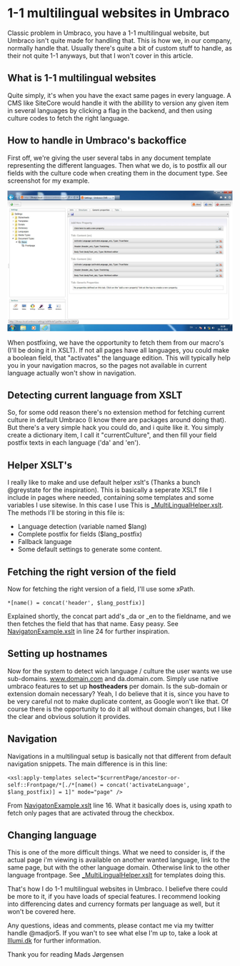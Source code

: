 # 1-1 multilingual websites in Umbraco
Classic problem in Umbraco, you have a 1-1 multilingual website, but Umbraco isn't quite made for handling that. This is how we, in our company, normally handle that. Usually there's quite a bit of custom stuff to handle, as their not quite 1-1 anyways, but that I won't cover in this article.
## What is 1-1 multilingual websites
Quite simply, it's when you have the exact same pages in every language. A CMS like SiteCore would handle it with the abillity to version any given item in several languages by clicking a flag in the backend, and then using culture codes to fetch the right language.
## How to handle in Umbraco's backoffice
First off, we're giving the user several tabs in any document template representing the different languages. Then what we do, is to postfix all our fields with the culture code when creating them in the document type. See screenshot for my example.

![Document Type settings](doctype.jpg?raw=true)

When postfixing, we have the opportunity to fetch them from our macro's (I'll be doing it in XSLT).
If not all pages have all languages, you could make a boolean field, that "activates" the language edition. This will typically help you in your navigation macros, so the pages not available in current language actually won't show in navigation.
## Detecting current language from XSLT
So, for some odd reason there's no extension method for fetching current culture in default Umbraco (I know there are packages around doing that). But there's a very simple hack you could do, and i quite like it.
You simply create a dictionary item, I call it "currentCulture", and then fill your field postfix texts in each language ('da' and 'en').
## Helper XSLT's
I really like to make and use default helper xslt's (Thanks a bunch @greystate for the inspiration). This is basically a seperate XSLT file I include in pages where needed, containing some templates and some variables I use sitewise. In this case I use This is [_MultiLingualHelper.xslt](XSLT/_MultiLingualHelper.xslt "XSLT File"). The methods I'll be storing in this file is:
- Language detection (variable named $lang)
- Complete postfix for fields ($lang_postfix)
- Fallback language
- Some default settings to generate some content.

## Fetching the right version of the field
Now for fetching the right version of a field, I'll use some xPath.
	
	*[name() = concat('header', $lang_postfix)]

Explained shortly, the concat part add's _da or _en to the fieldname, and we then fetches the field that has that name. Easy peasy. See [NavigatonExample.xslt](XSLT/NavigationExample.xslt "XSLT File") in line 24 for further inspiration.
## Setting up hostnames
Now for the system to detect wich language / culture the user wants we use sub-domains. www.domain.com and da.domain.com. Simply use native umbraco features to set up **hostheaders** per domain.
Is the sub-domain or extension domain necessary? Yeah, I do believe that it is, since you have to be very careful not to make duplicate content, as Google won't like that. Of course there is the opportunity to do it all without domain changes, but I like the clear and obvious solution it provides.
## Navigation
Navigations in a multilingual setup is basically not that different from default navigation snippets. The main difference is in this line:
	
	<xsl:apply-templates select="$currentPage/ancestor-or-self::Frontpage/*[./*[name() = concat('activateLanguage', $lang_postfix)] = 1]" mode="page" />
	
From [NavigatonExample.xslt](XSLT/NavigationExample.xslt "XSLT File") line 16. What it basically does is, using xpath to fetch only pages that are activated throug the checkbox.

## Changing language
This is one of the more difficult things. What we need to consider is, if the actual page i'm viewing is available on another wanted language, link to the same page, but with the other language domain. Otherwise link to the other language frontpage.
See [_MultiLingualHelper.xslt](XSLT/_MultiLingualHelper.xslt "XSLT File") for templates doing this.

That's how I do 1-1 multilingual websites in Umbraco. I beliefve there could be more to it, if you have loads of special features. I recommend looking into differencing dates and currency formats per language as well, but it won't be covered here.

Any questions, ideas and comments, please contact me via my twitter handle @madjor5. If you wan't to see what else I'm up to, take a look at [Illumi.dk](http://www.illumi.dk) for further information.

Thank you for reading
Mads Jørgensen